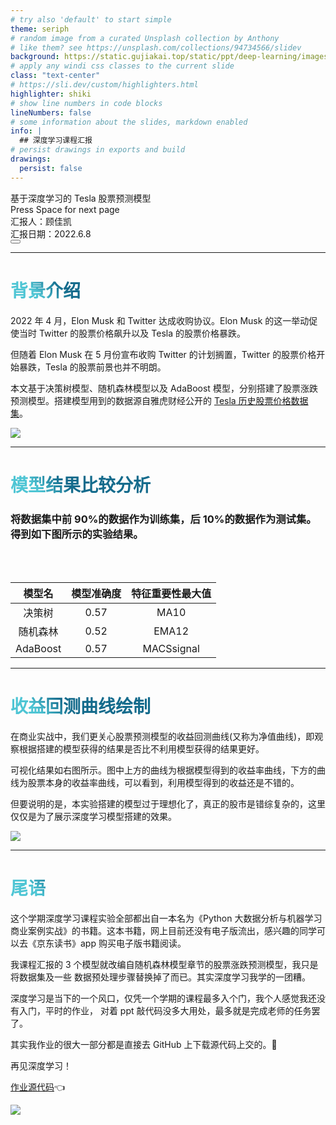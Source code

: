 ```yaml
---
# try also 'default' to start simple
theme: seriph
# random image from a curated Unsplash collection by Anthony
# like them? see https://unsplash.com/collections/94734566/slidev
background: https://static.gujiakai.top/static/ppt/deep-learning/images/elonmusk.jpg
# apply any windi css classes to the current slide
class: "text-center"
# https://sli.dev/custom/highlighters.html
highlighter: shiki
# show line numbers in code blocks
lineNumbers: false
# some information about the slides, markdown enabled
info: |
  ## 深度学习课程汇报
# persist drawings in exports and build
drawings:
  persist: false
---
```


<div class='text-5xl'>
基于深度学习的 Tesla 股票预测模型
</div>

<div class="pt-12">
  <span @click="$slidev.nav.next" class="px-2 py-1 rounded cursor-pointer" hover="bg-white bg-opacity-10">
    Press Space for next page <carbon:arrow-right class="inline"/>
  </span>
</div>

<div class="abs-br mb-30 mr-15 flex gap-2">
汇报人：顾佳凯
</div>
<div class="abs-br mb-20 mr-8 flex gap-2">
汇报日期：2022.6.8
</div>

<div class="abs-br m-6 flex gap-2">
  <button @click="$slidev.nav.openInEditor()" title="Open in Editor" class="text-xl icon-btn opacity-50 !border-none !hover:text-white">
    <carbon:edit />
  </button>
  <a href="https://github.com/gujiakai-dev/ppt-deep-learning" target="_blank" alt="GitHub"
    class="text-xl icon-btn opacity-50 !border-none !hover:text-white">
    <carbon-logo-github />
  </a>
</div>

<!--
大家好，今天我给大家带来的汇报主题是基于深度学习的Tesla股票预测模型。
-->

---

# 背景介绍

<div grid="~ cols-2 gap-10">

<div class="text-xl tracking-wide">

2022 年 4 月，Elon Musk 和 Twitter 达成收购协议。Elon Musk 的这一举动促使当时 Twitter 的股票价格飙升以及 Tesla 的股票价格暴跌。

但随着 Elon Musk 在 5 月份宣布收购 Twitter 的计划搁置，Twitter 的股票价格开始暴跌，Tesla 的股票前景也并不明朗。

本文基于决策树模型、随机森林模型以及 AdaBoost 模型，分别搭建了股票涨跌预测模型。搭建模型用到的数据源自雅虎财经公开的 [Tesla 历史股票价格数据集](https://finance.yahoo.com/quote/TSLA/history?p=TSLA)。

</div>

<div>

<img src="https://static.gujiakai.top/static/ppt/deep-learning/images/tesla-stock.jpg" class="bg-right">

</div>
</div>

<!--
背景介绍，可额外扩展的点
  - Elon Musk的财富缩水了近20%，在我的4月7日日记中，Elon Musk的财富是279.5$B，
  现在其身价为219$B。
  - Elon Musk的商业头脑、敢于冒险、高瞻远瞩，铸就了他的伟大。
  - 从SpaceX到Tesla，再到Neuralink、Starlink，无不展现其野心与才华。
  -
-->

<style>
h1 {
  background-color: #2B90B6;
  background-image: linear-gradient(45deg, #4EC5D4 10%, #146b8c 20%);
  background-size: 100%;
  -webkit-background-clip: text;
  -moz-background-clip: text;
  -webkit-text-fill-color: transparent;
  -moz-text-fill-color: transparent;
}
</style>

---

# 模型结果比较分析

### 将数据集中前 90%的数据作为训练集，后 10%的数据作为测试集。得到如下图所示的实验结果。

<br/>
<br/>

|  模型名  | 模型准确度 | 特征重要性最大值 |
| :------: | :--------: | :--------------: |
|  决策树  |    0.57    |       MA10       |
| 随机森林 |    0.52    |      EMA12       |
| AdaBoost |    0.57    |    MACSsignal    |

<!--
搭建的3个模型准确度均在50%以上，说明搭建的模型较为可靠。
右侧的3组数据是股票走势的评判标准，无需过多深究。
 -->

---

# 收益回测曲线绘制

<div grid="~ cols-2 gap-10">

<div class="text-xl tracking-wide">

在商业实战中，我们更关心股票预测模型的收益回测曲线(又称为净值曲线)，即观察根据搭建的模型获得的结果是否比不利用模型获得的结果更好。

可视化结果如右图所示。图中上方的曲线为根据模型得到的收益率曲线，下方的曲线为股票本身的收益率曲线，可以看到，利用模型得到的收益还是不错的。

但要说明的是，本实验搭建的模型过于理想化了，真正的股市是错综复杂的，这里仅仅是为了展示深度学习模型搭建的效果。

</div>

<div>
<img src="https://static.gujiakai.top/static/ppt/deep-learning/images/chart.jpg" class="bg-right">
</div>
</div>

---

# 尾语

<div class="text-xl tracking-wide">

这个学期深度学习课程实验全部都出自一本名为《Python 大数据分析与机器学习商业案例实战》的书籍。这本书籍，网上目前还没有电子版流出，感兴趣的同学可以去《京东读书》app 购买电子版书籍阅读。

我课程汇报的 3 个模型就改编自随机森林模型章节的股票涨跌预测模型，我只是将数据集及一些
数据预处理步骤替换掉了而已。其实深度学习我学的一团糟。

深度学习是当下的一个风口，仅凭一个学期的课程最多入个门，我个人感觉我还没有入门，平时的作业，
对着 ppt 敲代码没多大用处，最多就是完成老师的任务罢了。

其实我作业的很大一部分都是直接去 GitHub 上下载源代码上交的。🥲

再见深度学习！

[作业源代码](https://gitee.com/gujiakai/deep-learning-homework)👈

</div>

<div>

<img src="https://static.gujiakai.top/static/ppt/deep-learning/images/book_cover.jpg" class="bg-right abs-br">

</div>
